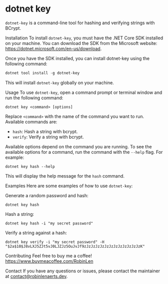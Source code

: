 # dotnet key

`dotnet-key` is a command-line tool for hashing and verifying strings with BCrypt.

Installation
To install `dotnet-key`, you must have the .NET Core SDK installed on your machine. You can download the SDK from the Microsoft website: <https://dotnet.microsoft.com/en-us/download>.

Once you have the SDK installed, you can install dotnet-key using the following command:

```powershell
dotnet tool install -g dotnet-key
```

This will install `dotnet-key` globally on your machine.

Usage
To use `dotnet-key`, open a command prompt or terminal window and run the following command:

```
dotnet key <command> [options]
```

Replace `<command>` with the name of the command you want to run. Available commands are:

- `hash`: Hash a string with bcrypt.
- `verify`: Verify a string with bcrypt.

Available options depend on the command you are running. To see the available options for a command, run the command with the `--help` flag. For example:

```
dotnet key hash --help
```

This will display the help message for the `hash` command.

Examples
Here are some examples of how to use `dotnet-key`:

Generate a random password and hash:

```
dotnet key hash
```

Hash a string:

```
dotnet key hash -i "my secret password"
```

Verify a string against a hash:

```
dotnet key verify -i "my secret password" -H "$2a$10$J8vLXJ5ZJt5vJ0LJZJz5OuJvJf9zJzJzJzJzJzJzJzJzJzJzJzJzK"
```

Contributing
Feel free to buy me a coffee! <https://www.buymeacoffee.com/RobinLen>

Contact
If you have any questions or issues, please contact the maintainer at <contact@robinlenaerts.dev>.
